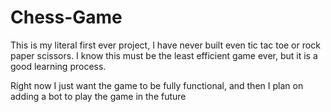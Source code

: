 # Chess-Game
This is my literal first ever project, I have never built even tic tac toe or rock paper scissors. I know this must be the least efficient game ever, but it is a good learning process.

Right now I just want the game to be fully functional, and then I plan on adding a bot to play the game in the future